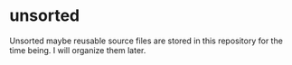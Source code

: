 # unsorted
Unsorted maybe reusable source files are stored in this repository for the time being. I will organize them later.
